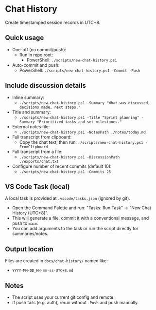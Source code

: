 # Chat History

Create timestamped session records in UTC+8.

## Quick usage

- One-off (no commit/push):
  - Run in repo root:
    - PowerShell: `./scripts/new-chat-history.ps1`
- Auto-commit and push:
  - PowerShell: `./scripts/new-chat-history.ps1 -Commit -Push`

## Include discussion details

- Inline summary:
  - `./scripts/new-chat-history.ps1 -Summary "What was discussed, decisions made, next steps."`
- Title and summary:
  - `./scripts/new-chat-history.ps1 -Title "Sprint planning" -Summary "Prioritized tasks and set milestones."`
- External notes file:
  - `./scripts/new-chat-history.ps1 -NotesPath ./notes/today.md`
- Full transcript from clipboard:
  - Copy the chat text, then run: `./scripts/new-chat-history.ps1 -FromClipboard`
- Full transcript from a file:
  - `./scripts/new-chat-history.ps1 -DiscussionPath ./exports/chat.txt`
- Configure number of recent commits (default 10):
  - `./scripts/new-chat-history.ps1 -Commits 25`

## VS Code Task (local)

A local task is provided at `.vscode/tasks.json` (ignored by git).
- Open the Command Palette and run: "Tasks: Run Task" -> "New Chat History (UTC+8)".
- This will generate a file, commit it with a conventional message, and push to `main`.
- You can add arguments to the task or run the script directly for summaries/notes.

## Output location

Files are created in `docs/chat-history/` named like:
- `YYYY-MM-DD_HH-mm-ss-UTC+8.md`

## Notes

- The script uses your current git config and remote.
- If push fails (e.g. auth), rerun without `-Push` and push manually.

